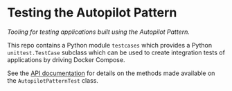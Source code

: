 # Testing the Autopilot Pattern

*Tooling for testing applications built using the Autopilot Pattern.*

This repo contains a Python module `testcases` which provides a Python `unittest.TestCase` subclass which can be used to create integration tests of applications by driving Docker Compose.

See the [API documentation](https://github.com/autopilotpattern/testing/blob/master/API.md) for details on the methods made available on the `AutopilotPatternTest` class.
